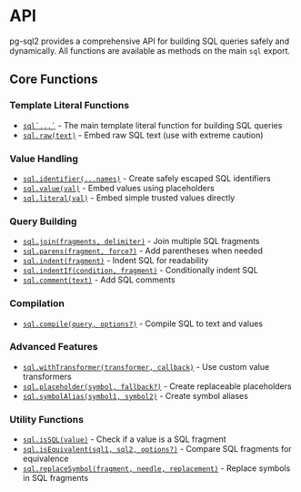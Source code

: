 # API

pg-sql2 provides a comprehensive API for building SQL queries safely and dynamically. All functions are available as methods on the main `sql` export.

## Core Functions

### Template Literal Functions

- [`` sql`...` ``](./sql.md) - The main template literal function for building SQL queries
- [`sql.raw(text)`](./sql-raw.md) - Embed raw SQL text (use with extreme caution)

### Value Handling

- [`sql.identifier(...names)`](./sql-identifier.md) - Create safely escaped SQL identifiers
- [`sql.value(val)`](./sql-value.md) - Embed values using placeholders
- [`sql.literal(val)`](./sql-literal.md) - Embed simple trusted values directly

### Query Building

- [`sql.join(fragments, delimiter)`](./sql-join.md) - Join multiple SQL fragments
- [`sql.parens(fragment, force?)`](./sql-parens.md) - Add parentheses when needed
- [`sql.indent(fragment)`](./sql-indent.md) - Indent SQL for readability
- [`sql.indentIf(condition, fragment)`](./sql-indent-if.md) - Conditionally indent SQL
- [`sql.comment(text)`](./sql-comment.md) - Add SQL comments

### Compilation

- [`sql.compile(query, options?)`](./sql-complie.md) - Compile SQL to text and values

### Advanced Features

- [`sql.withTransformer(transformer, callback)`](./sql-with-transformer.md) - Use custom value transformers
- [`sql.placeholder(symbol, fallback?)`](./sql-placeholder.md) - Create replaceable placeholders
- [`sql.symbolAlias(symbol1, symbol2)`](./sql-symbol-alias.md) - Create symbol aliases

### Utility Functions

- [`sql.isSQL(value)`](./sql-is-sql.md) - Check if a value is a SQL fragment
- [`sql.isEquivalent(sql1, sql2, options?)`](./sql-is-equivalent.md) - Compare SQL fragments for equivalence
- [`sql.replaceSymbol(fragment, needle, replacement)`](./sql-replace-symbol.md) - Replace symbols in SQL fragments
